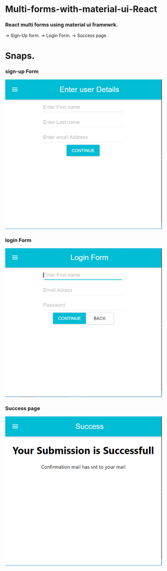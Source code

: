 # Multi-forms-with-material-ui-React
### React multi forms using material ui framewrk.
-> Sign-Up form.
-> Login Form.
-> Success page.
# Snaps.
### sign-up Form
![](mi/mi1.PNG)
### login Form
![](mi/mi2.PNG)
### Success page
![](mi/mi3.PNG)
